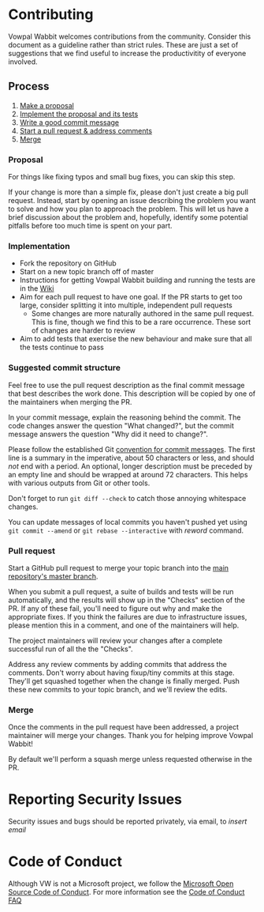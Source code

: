 # Contributing

Vowpal Wabbit welcomes contributions from the community. Consider this document
as a guideline rather than strict rules. These are just a set of suggestions
that we find useful to increase the productivitity of everyone involved.

## Process

1. [Make a proposal](#proposal)
1. [Implement the proposal and its tests](#implementation)
1. [Write a good commit message](#suggested-commit-structure)
1. [Start a pull request & address comments](#pull-request)
1. [Merge](#merge)

### Proposal

For things like fixing typos and small bug fixes, you can skip this step.

If your change is more than a simple fix, please don't just create a big
pull request. Instead, start by opening an issue describing the problem you
want to solve and how you plan to approach the problem. This will let us
have a brief discussion about the problem and, hopefully, identify some
potential pitfalls before too much time is spent on your part.

### Implementation

* Fork the repository on GitHub
* Start on a new topic branch off of master
* Instructions for getting Vowpal Wabbit building and running the tests are in the
  [Wiki](https://github.com/VowpalWabbit/vowpal_wabbit/wiki)
* Aim for each pull request to have one goal. If the PR starts to get too large,
  consider splitting it into multiple, independent pull requests
    * Some changes are more naturally authored in the same pull request. This is
      fine, though we find this to be a rare occurrence. These sort of changes
      are harder to review
* Aim to add tests that exercise the new behaviour and make sure that all the 
  tests continue to pass

### Suggested commit structure

Feel free to use the pull request description as the final commit message that
best describes the work done. This description will be copied by one of the
maintainers when merging the PR.

In your commit message, explain the reasoning behind the commit. The code
changes answer the question "What changed?", but the commit message answers
the question "Why did it need to change?".

Please follow the established Git
[convention for commit messages](https://www.git-scm.com/book/en/v2/Distributed-Git-Contributing-to-a-Project#Commit-Guidelines).
The first line is a summary in the imperative, about 50 characters or less,
and should *not* end with a period. An optional, longer description must be
preceded by an empty line and should be wrapped at around 72 characters.
This helps with various outputs from Git or other tools.

Don't forget to run `git diff --check` to catch those annoying whitespace
changes.

You can update messages of local commits you haven't pushed yet using `git
commit --amend` or `git rebase --interactive` with *reword* command.

### Pull request

Start a GitHub pull request to merge your topic branch into the
[main repository's master branch](https://github.com/VowpalWabbit/vowpal_wabbit/tree/master).

When you submit a pull request, a suite of builds and tests will be run
automatically, and the results will show up in the "Checks" section of the
PR. If any of these fail, you'll need to figure out why and make the
appropriate fixes. If you think the failures are due to infrastructure
issues, please mention this in a comment, and one of the maintainers will
help.

The project maintainers will review your changes after a complete successful run
of all the the "Checks".

Address any review comments by adding commits that address the comments.
Don't worry about having fixup/tiny commits at this stage. They'll get
squashed together when the change is finally merged. Push these new commits
to your topic branch, and we'll review the edits.

### Merge

Once the comments in the pull request have been addressed, a project
maintainer will merge your changes. Thank you for helping improve Vowpal Wabbit!

By default we'll perform a squash merge unless requested otherwise in the
PR.

# Reporting Security Issues

Security issues and bugs should be reported privately, via email, to *insert
email* 

# Code of Conduct

Although VW is not a Microsoft project, we follow the 
[Microsoft Open Source Code of Conduct](https://opensource.microsoft.com/codeofconduct/).
For more information see the
[Code of Conduct FAQ](https://opensource.microsoft.com/codeofconduct/faq/)

